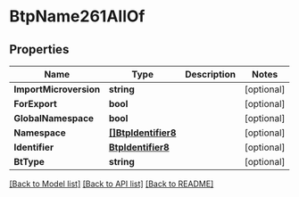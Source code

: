 # BtpName261AllOf

## Properties

Name | Type | Description | Notes
------------ | ------------- | ------------- | -------------
**ImportMicroversion** | **string** |  | [optional] 
**ForExport** | **bool** |  | [optional] 
**GlobalNamespace** | **bool** |  | [optional] 
**Namespace** | [**[]BtpIdentifier8**](BTPIdentifier-8.md) |  | [optional] 
**Identifier** | [**BtpIdentifier8**](BTPIdentifier-8.md) |  | [optional] 
**BtType** | **string** |  | [optional] 

[[Back to Model list]](../README.md#documentation-for-models) [[Back to API list]](../README.md#documentation-for-api-endpoints) [[Back to README]](../README.md)


